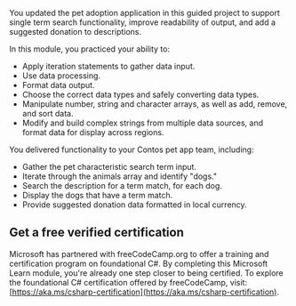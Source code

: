 You updated the pet adoption application in this guided project to support single term search functionality, improve readability of output, and add a suggested donation to descriptions.

In this module, you practiced your ability to:

- Apply iteration statements to gather data input.
- Use data processing.
- Format data output.
- Choose the correct data types and safely converting data types.
- Manipulate number, string and character arrays, as well as add, remove, and sort data.
- Modify and build complex strings from multiple data sources, and format data for display across regions.

You delivered functionality to your Contos pet app team, including:

- Gather the pet characteristic search term input.
- Iterate through the animals array and identify "dogs."
- Search the description for a term match, for each dog.
- Display the dogs that have a term match.
- Provide suggested donation data formatted in local currency.

## Get a free verified certification

Microsoft has partnered with freeCodeCamp.org to offer a training and certification program on foundational C#. By completing this Microsoft Learn module, you're already one step closer to being certified. To explore the foundational C# certification offered by freeCodeCamp, visit: [https://aka.ms/csharp-certification](https://aka.ms/csharp-certification).
